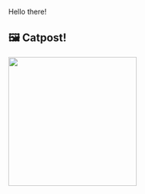 Hello there!



## 🖼️ Catpost!

<sub>
    <img src="https://cdn2.thecatapi.com/images/8ro.jpg" height="256">
</sub>

